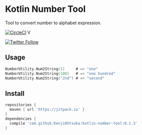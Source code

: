 # Kotlin Number Tool

Tool to convert number to alphabet expression.

[![CircleCI](https://circleci.com/gh/KenjiOhtsuka/kotlin-number-tool/tree/master.svg?style=svg)](https://circleci.com/gh/KenjiOhtsuka/kotlin-number-tool/tree/master) V

[![Twitter Follow](https://img.shields.io/twitter/follow/escamilloIII.svg?style=social)](https://twitter.com/escamilloIII)

## Usage

```kotlin
NumberUtility.Num2String(1)     # => "one"
NumberUtility.Num2String(100)   # => "one hundred"
NumberUtility.Num2String("2nd") # => "second"
```

## Install

```groovy
repositories {
  maven { url 'https://jitpack.io' }
}
dependencies {
  compile 'com.github.KenjiOhtsuka:kotlin-number-tool:0.1.3'
}
```
